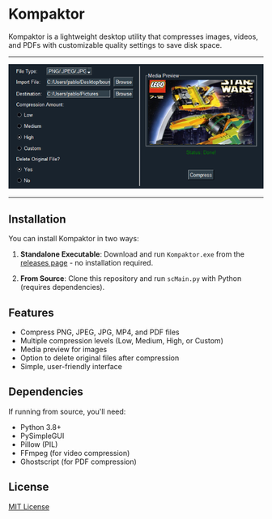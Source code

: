 # Kompaktor

Kompaktor is a lightweight desktop utility that compresses images, videos, and PDFs with customizable quality settings to save disk space.

---

![Kompaktor GUI](kompaktor_screenshot.png)

---

## Installation

You can install Kompaktor in two ways:

1. **Standalone Executable**: Download and run `Kompaktor.exe` from the [releases page](https://github.com/pedicino/Kompaktor/releases) - no installation required.

2. **From Source**: Clone this repository and run `scMain.py` with Python (requires dependencies).

## Features

- Compress PNG, JPEG, JPG, MP4, and PDF files
- Multiple compression levels (Low, Medium, High, or Custom)
- Media preview for images
- Option to delete original files after compression
- Simple, user-friendly interface

## Dependencies

If running from source, you'll need:
- Python 3.8+
- PySimpleGUI
- Pillow (PIL)
- FFmpeg (for video compression)
- Ghostscript (for PDF compression)

## License

[MIT License](https://github.com/pedicino/Kompaktor/blob/main/LICENSE)
